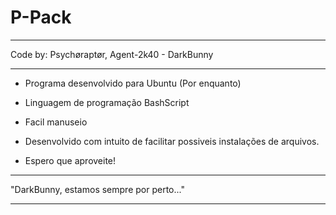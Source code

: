 # P-Pack
--------------------------------------------------------------------------

 Code by: Psychøraptør, Agent-2k40 - DarkBunny

--------------------------------------------------------------------------

 - Programa desenvolvido para Ubuntu (Por enquanto)
 - Linguagem de programação BashScript
 - Facil manuseio
 - Desenvolvido com intuito de facilitar possiveis instalações de arquivos.

 - Espero que aproveite!

--------------------------------------------------------------------------

 "DarkBunny, estamos sempre por perto..."

--------------------------------------------------------------------------
